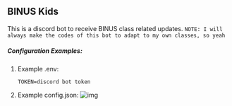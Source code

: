 ## BINUS Kids

This is a discord bot to receive BINUS class related updates.
`NOTE: I will always make the codes of this bot to adapt to my own classes, so yeah`

##### Configuration Examples:

1. Example .env:
    ```env
    TOKEN=discord bot token
    ```

2. Example config.json:
    ![img](https://i.imgur.com/YZr8qjh.png)